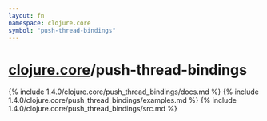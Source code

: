 ```yaml
---
layout: fn
namespace: clojure.core
symbol: "push-thread-bindings"
---
```


# [clojure.core](../)/push-thread-bindings

{% include 1.4.0/clojure.core/push_thread_bindings/docs.md %}
{% include 1.4.0/clojure.core/push_thread_bindings/examples.md %}
{% include 1.4.0/clojure.core/push_thread_bindings/src.md %}

